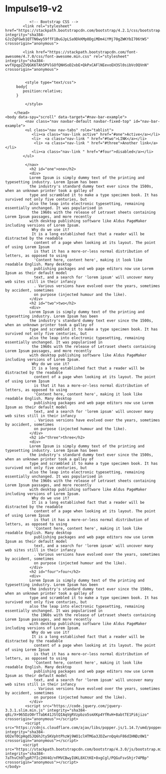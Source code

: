 # Impulse19-v2


<!doctype html>
<html lang="en">
	<head>
		 <meta charset="utf-8">
			<meta name="viewport" content="width=device-width, initial-scale=1, shrink-to-fit=no">
               
			   <!-- Bootstrap CSS -->
			<link rel="stylesheet" href="https://stackpath.bootstrapcdn.com/bootstrap/4.2.1/css/bootstrap.min.css" integrity="sha384-GJzZqFGwb1QTTN6wy59ffF1BuGJpLSa9DkKMp0DgiMDm4iYMj70gZWKYbI706tWS" crossorigin="anonymous">

			<link href="https://stackpath.bootstrapcdn.com/font-awesome/4.7.0/css/font-awesome.min.css" rel="stylesheet" integrity="sha384-wvfXpqpZZVQGK6TAh5PVlGOfQNHSoD2xbE+QkPxCAFlNEevoEH3Sl0sibVcOQVnN" crossorigin="anonymous">
			
			
	         <style type="text/css">
         body{
		    position:relative;
		 }	 
 
             </style>
		
		</head>
	<body data-spy="scroll" data-target="#nav-bar-example">   
	         <nav class="nav navbar-default navbar-fixed-top" id="nav-bar-example">
			 <ul class="nav nav-tabs" role="tablist">
				<li><a class="nav-link active" href="#one">Active</a></li>
				<li>  <a class="nav-link " href="#two">LINK</a></li>
				 <li> <a class="nav-link " href="#three">Another link</a></li>	
			    <li><a class="nav-link " href="#four">disabled</a></li>
			</ul>
             				
             </nav>		
               <h2 id="one">one</h2>		
               <div>
			   Lorem Ipsum is simply dummy text of the printing and typesetting industry. Lorem Ipsum has been
			   the industry's standard dummy text ever since the 1500s, when an unknown printer took a galley of 
			   type and scrambled it to make a type specimen book. It has survived not only five centuries, but 
			   also the leap into electronic typesetting, remaining essentially unchanged. It was popularised in
                the 1960s with the release of Letraset sheets containing Lorem Ipsum passages, and more recently
			   with desktop publishing software like Aldus PageMaker including versions of Lorem Ipsum.
                Why do we use it?
				It is a long established fact that a reader will be distracted by the readable
				 content of a page when looking at its layout. The point of using Lorem Ipsum 
				 is that it has a more-or-less normal distribution of letters, as opposed to using
				 'Content here, content here', making it look like readable English. Many desktop 
				 publishing packages and web page editors now use Lorem Ipsum as their default model
				 text, and a search for 'lorem ipsum' will uncover many web sites still in their infancy
				 . Various versions have evolved over the years, sometimes by accident, sometimes 
				 on purpose (injected humour and the like).
			   </div>			   
			   <h2 id="two">two</h2>		
               <div>
			   Lorem Ipsum is simply dummy text of the printing and typesetting industry. Lorem Ipsum has been
			   the industry's standard dummy text ever since the 1500s, when an unknown printer took a galley of 
			   type and scrambled it to make a type specimen book. It has survived not only five centuries, but 
			   also the leap into electronic typesetting, remaining essentially unchanged. It was popularised in
                the 1960s with the release of Letraset sheets containing Lorem Ipsum passages, and more recently
			   with desktop publishing software like Aldus PageMaker including versions of Lorem Ipsum.
                Why do we use it?
				It is a long established fact that a reader will be distracted by the readable
				 content of a page when looking at its layout. The point of using Lorem Ipsum 
				 is that it has a more-or-less normal distribution of letters, as opposed to using
				 'Content here, content here', making it look like readable English. Many desktop 
				 publishing packages and web page editors now use Lorem Ipsum as their default model
				 text, and a search for 'lorem ipsum' will uncover many web sites still in their infancy
				 . Various versions have evolved over the years, sometimes by accident, sometimes 
				 on purpose (injected humour and the like).
			   </div>			   
			   <h2 id="three">three</h2>		
               <div>
			   Lorem Ipsum is simply dummy text of the printing and typesetting industry. Lorem Ipsum has been
			   the industry's standard dummy text ever since the 1500s, when an unknown printer took a galley of 
			   type and scrambled it to make a type specimen book. It has survived not only five centuries, but 
			   also the leap into electronic typesetting, remaining essentially unchanged. It was popularised in
                the 1960s with the release of Letraset sheets containing Lorem Ipsum passages, and more recently
			   with desktop publishing software like Aldus PageMaker including versions of Lorem Ipsum.
                Why do we use it?
				It is a long established fact that a reader will be distracted by the readable
				 content of a page when looking at its layout. The point of using Lorem Ipsum 
				 is that it has a more-or-less normal distribution of letters, as opposed to using
				 'Content here, content here', making it look like readable English. Many desktop 
				 publishing packages and web page editors now use Lorem Ipsum as their default model
				 text, and a search for 'lorem ipsum' will uncover many web sites still in their infancy
				 . Various versions have evolved over the years, sometimes by accident, sometimes 
				 on purpose (injected humour and the like).
			   </div>			   
			   <h2 id="four">four</h2>		
               <div>
			   Lorem Ipsum is simply dummy text of the printing and typesetting industry. Lorem Ipsum has been
			   the industry's standard dummy text ever since the 1500s, when an unknown printer took a galley of 
			   type and scrambled it to make a type specimen book. It has survived not only five centuries, but 
			   also the leap into electronic typesetting, remaining essentially unchanged. It was popularised in
                the 1960s with the release of Letraset sheets containing Lorem Ipsum passages, and more recently
			   with desktop publishing software like Aldus PageMaker including versions of Lorem Ipsum.
                Why do we use it?
				It is a long established fact that a reader will be distracted by the readable
				 content of a page when looking at its layout. The point of using Lorem Ipsum 
				 is that it has a more-or-less normal distribution of letters, as opposed to using
				 'Content here, content here', making it look like readable English. Many desktop 
				 publishing packages and web page editors now use Lorem Ipsum as their default model
				 text, and a search for 'lorem ipsum' will uncover many web sites still in their infancy
				 . Various versions have evolved over the years, sometimes by accident, sometimes 
				 on purpose (injected humour and the like).
			   </div>			   
		     <script src="https://code.jquery.com/jquery-3.3.1.slim.min.js" integrity="sha384-q8i/X+965DzO0rT7abK41JStQIAqVgRVzpbzo5smXKp4YfRvH+8abtTE1Pi6jizo" crossorigin="anonymous"></script>
             <script src="https://cdnjs.cloudflare.com/ajax/libs/popper.js/1.14.7/umd/popper.min.js" integrity="sha384-UO2eT0CpHqdSJQ6hJty5KVphtPhzWj9WO1clHTMGa3JDZwrnQq4sF86dIHNDz0W1" crossorigin="anonymous"></script>
	        <script src="https://stackpath.bootstrapcdn.com/bootstrap/4.3.0/js/bootstrap.min.js" integrity="sha384-7aThvCh9TypR7fIc2HV4O/nFMVCBwyIUKL8XCtKE+8xgCgl/PQGuFsvShjr74PBp" crossorigin="anonymous"></script>
	</body>

</html>
